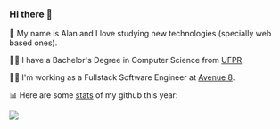 ### Hi there 👋

🙂 My name is Alan and I love studying new technologies (specially web based ones).

👨‍🎓 I have a Bachelor's Degree in Computer Science from [UFPR](https://www.ufpr.br/).

👨‍💻 I'm working as a Fullstack Software Engineer at [Avenue 8](https://avenue8.com/).

📊 Here are some [stats](https://github.com/anuraghazra/github-readme-stats) of my github this year:

<img src="https://github-readme-stats.alanpcs.vercel.app/api?theme=vue&count_private=true&username=alanpcs&show_icons=true"/>

